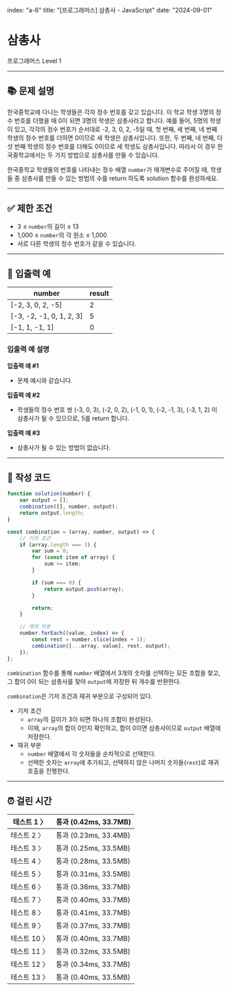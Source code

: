 index: "a-6"
title: "[프로그래머스] 삼총사 - JavaScript"
date: "2024-09-01"

# 삼총사

프로그래머스 Level 1

---

## 📚 문제 설명

한국중학교에 다니는 학생들은 각자 정수 번호를 갖고 있습니다. 이 학교 학생 3명의 정수 번호를 더했을 때 0이 되면 3명의 학생은 삼총사라고 합니다. 예를 들어, 5명의 학생이 있고, 각각의 정수 번호가 순서대로 -2, 3, 0, 2, -5일 때, 첫 번째, 세 번째, 네 번째 학생의 정수 번호를 더하면 0이므로 세 학생은 삼총사입니다. 또한, 두 번째, 네 번째, 다섯 번째 학생의 정수 번호를 더해도 0이므로 세 학생도 삼총사입니다. 따라서 이 경우 한국중학교에서는 두 가지 방법으로 삼총사를 만들 수 있습니다.

한국중학교 학생들의 번호를 나타내는 정수 배열 `number`가 매개변수로 주어질 때, 학생들 중 삼총사를 만들 수 있는 방법의 수를 return 하도록 solution 함수를 완성하세요.

---

## ✅ 제한 조건

-   3 ≤ `number`의 길이 ≤ 13
-   1,000 ≤ `number`의 각 원소 ≤ 1,000
-   서로 다른 학생의 정수 번호가 같을 수 있습니다.

---

## 📜 입출력 예

| number                   | result |
| ------------------------ | ------ |
| [-2, 3, 0, 2, -5]        | 2      |
| [-3, -2, -1, 0, 1, 2, 3] | 5      |
| [-1, 1, -1, 1]           | 0      |

### 입출력 예 설명

**입출력 예 #1**

-   문제 예시와 같습니다.

**입출력 예 #2**

-   학생들의 정수 번호 쌍 (-3, 0, 3), (-2, 0, 2), (-1, 0, 1), (-2, -1, 3), (-3, 1, 2) 이 삼총사가 될 수 있으므로, 5를 return 합니다.

**입출력 예 #3**

-   삼총사가 될 수 있는 방법이 없습니다.

---

## 📝 작성 코드

```jsx
function solution(number) {
	var output = [];
	combination([], number, output);
	return output.length;
}

const combination = (array, number, output) => {
	// 기저 조건
	if (array.length === 3) {
		var sum = 0;
		for (const item of array) {
			sum += item;
		}

		if (sum === 0) {
			return output.push(array);
		}

		return;
	}

	// 재귀 부분
	number.forEach((value, index) => {
		const rest = number.slice(index + 1);
		combination([...array, value], rest, output);
	});
};
```

`combination` 함수를 통해 `number` 배열에서 3개의 숫자를 선택하는 모든 조합을 찾고, 그 합이 0이 되는 삼총사를 찾아 `output`에 저장한 뒤 개수를 반환한다.

`combination`은 기저 조건과 재귀 부분으로 구성되어 있다.

-   기저 조건
    -   `array`의 길이가 3이 되면 하나의 조합이 완성된다.
    -   이때, `array`의 합이 0인지 확인하고, 합이 0이면 삼총사이므로 `output` 배열에 저장한다.
-   재귀 부분
    -   `number` 배열에서 각 숫자들을 순차적으로 선택한다.
    -   선택한 숫자는 `array`에 추가되고, 선택하지 않은 나머지 숫자들(`rest`)로 재귀 호출을 진행한다.

---

## ⏰ 걸린 시간

| 테스트 1 〉  | 통과 (0.42ms, 33.7MB) |
| ------------ | --------------------- |
| 테스트 2 〉  | 통과 (0.23ms, 33.4MB) |
| 테스트 3 〉  | 통과 (0.25ms, 33.5MB) |
| 테스트 4 〉  | 통과 (0.28ms, 33.5MB) |
| 테스트 5 〉  | 통과 (0.31ms, 33.5MB) |
| 테스트 6 〉  | 통과 (0.36ms, 33.7MB) |
| 테스트 7 〉  | 통과 (0.40ms, 33.7MB) |
| 테스트 8 〉  | 통과 (0.41ms, 33.7MB) |
| 테스트 9 〉  | 통과 (0.37ms, 33.7MB) |
| 테스트 10 〉 | 통과 (0.40ms, 33.7MB) |
| 테스트 11 〉 | 통과 (0.32ms, 33.5MB) |
| 테스트 12 〉 | 통과 (0.34ms, 33.7MB) |
| 테스트 13 〉 | 통과 (0.40ms, 33.5MB) |
